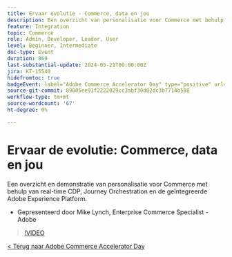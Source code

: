 ```yaml
---
title: Ervaar evolutie - Commerce, data en jou
description: Een overzicht van personalisatie voor Commerce met behulp van real-time CDP, Reisorchestration en de geïntegreerde Adobe Experience Platform.
feature: Integration
topic: Commerce
role: Admin, Developer, Leader, User
level: Beginner, Intermediate
doc-type: Event
duration: 869
last-substantial-update: 2024-05-21T00:00:00Z
jira: KT-15540
hidefromtoc: true
badgeEvent: label="Adobe Commerce Accelerator Day" type="positive" url="https://experienceleague.adobe.com/en/docs/events/apac-commerce-recordings/2024/overview"
source-git-commit: 89005ee91f2222029cc3abf30d02dc3b7714b588
workflow-type: tm+mt
source-wordcount: '67'
ht-degree: 0%

---
```



# Ervaar de evolutie: Commerce, data en jou

Een overzicht en demonstratie van personalisatie voor Commerce met behulp van real-time CDP, Journey Orchestration en de geïntegreerde Adobe Experience Platform.

+ Gepresenteerd door Mike Lynch, Enterprise Commerce Specialist - Adobe

>[!VIDEO](https://video.tv.adobe.com/v/3429266/?learn=on)

[&lt; Terug naar Adobe Commerce Accelerator Day](./overview.md)